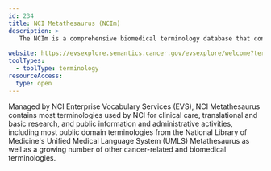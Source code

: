 ```yaml
---
id: 234
title: NCI Metathesaurus (NCIm)
description: >
   The NCIm is a comprehensive biomedical terminology database that contains 2,000,000 concepts mapped to 4,000,000 terms with 22,000,000 relationships.
  
website: https://evsexplore.semantics.cancer.gov/evsexplore/welcome?terminology=ncim
toolTypes:
  - toolType: terminology
resourceAccess:
  type: open
---
```

Managed by NCI Enterprise Vocabulary Services (EVS), NCI Metathesaurus contains most terminologies used by NCI for clinical care, translational and basic research, and public information and administrative activities, including most public domain terminologies from the National Library of Medicine's Unified Medical Language System (UMLS) Metathesaurus as well as a growing number of other cancer-related and biomedical terminologies.